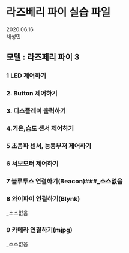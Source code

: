 # 라즈베리 파이 실습 파일


2020.06.16 <br>
채성민

## 모델 : 라즈페리 파이 3

### 1 LED  제어하기 <br>
### 2. Button 제어하기<br>
### 3. 디스플레이 출력하기<br>
### 4.기온,습도 센서 제어하기<br>
### 5 초음파 센서, 능동부저 제어하기<br>
### 6 서보모터 제어하기<br>
### 7 블루투스 연결하기(Beacon)###_소스없음<br>
### 8 와이파이 연결하기(Blynk)
_소스없음<br>
### 9 카메라 연결하기(mjpg)
_소스없음<br>

